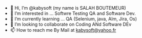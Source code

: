 - 👋 Hi, I’m @kabysoft  (my name is SALAH BOUTEMEUR)
- 👀 I’m interested in ... Softwre Testing QA and Software Dev.
- 🌱 I’m currently learning ... QA (Selenium, java, Alm, Jira, Os)
- 💞️ I’m looking to collaborate on Coding ANd Software DEv
- 📫 How to reach me By Mail at kabysoft@yahoo.fr

<!---
kabysoft/kabysoft is a ✨ special ✨ repository because its `README.md` (this file) appears on your GitHub profile.
You can click the Preview link to take a look at your changes.
--->
